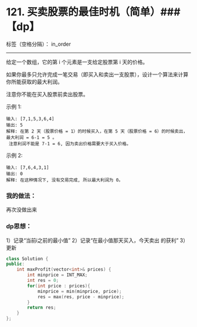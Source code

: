 ﻿# 121. 买卖股票的最佳时机（简单）###【dp】

标签（空格分隔）： in_order

---
给定一个数组，它的第 i 个元素是一支给定股票第 i 天的价格。

如果你最多只允许完成一笔交易（即买入和卖出一支股票），设计一个算法来计算你所能获取的最大利润。

注意你不能在买入股票前卖出股票。

示例 1:

    输入: [7,1,5,3,6,4]
    输出: 5
    解释: 在第 2 天（股票价格 = 1）的时候买入，在第 5 天（股票价格 = 6）的时候卖出，最大利润 = 6-1 = 5 。
     注意利润不能是 7-1 = 6, 因为卖出价格需要大于买入价格。

示例 2:

    输入: [7,6,4,3,1]
    输出: 0
    解释: 在这种情况下, 没有交易完成, 所以最大利润为 0。


### 我的做法：   
再次没做出来  

### dp思想：  
1）记录“当前i之前的最小值”
2）记录“在最小值那天买入，今天卖出 的获利”
3）更新
```C++
class Solution {
public:
    int maxProfit(vector<int>& prices) {
        int minprice = INT_MAX;
        int res = 0;
        for(int price : prices){
            minprice = min(minprice, price);
            res = max(res, price - minprice);
        }
        return res;
    }
};
```
